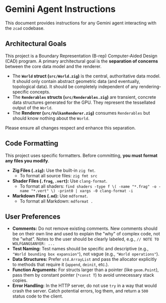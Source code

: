 # Gemini Agent Instructions

This document provides instructions for any Gemini agent interacting with the `zcad` codebase.

## Architectural Goals

This project is a Boundary Representation (B-rep) Computer-Aided Design (CAD) program. A primary architectural goal is the **separation of concerns** between the core data model and the renderer.

- The **`World` struct (`src/World.zig`)** is the central, authoritative data model. It should only contain abstract geometric data (and eventually, topological data). It should be completely independent of any rendering-specific concepts.
- The **`Renderables` structs (`src/Renderables.zig`)** are transient, concrete data structures generated for the GPU. They represent the tessellated output of the `World`.
- The **Renderer (`src/VulkanRenderer.zig`)** consumes `Renderables` but should know nothing about the `World`.

Please ensure all changes respect and enhance this separation.

## Code Formatting

This project uses specific formatters. Before committing, **you must format any files you modify**.

- **Zig Files (`.zig`):** Use the built-in `zig fmt`.
  - To format all source files: `zig fmt src`
- **Shader Files (`.frag`, `.vert`):** Use `clang-format`.
  - To format all shaders: `find shaders -type f \( -name "*.frag" -o -name "*.vert" \) -print0 | xargs -0 clang-format -i`
- **Markdown Files (`.md`):** Use `mdformat`.
  - To format all Markdown: `mdformat .`

## User Preferences

- **Comments:** Do not remove existing comments. New comments should be on their own line and used to explain the "why" of complex code, not the "what". Notes to the user should be clearly labeled, e.g., `// NOTE TO WOLFGANGSANYER: ...`
- **Test Naming:** Test names should be specific and descriptive (e.g., `"World bounding box expansion"`), not vague (e.g., `"World operations"`).
- **Data Structures:** Prefer `std.ArrayList` and pass the allocator explicitly to methods that require it (`append`, `deinit`, etc.).
- **Function Arguments:** For structs larger than a pointer (like `geom.Point`), pass them by constant pointer (`*const T`) to avoid unnecessary stack copies.
- **Error Handling:** In the HTTP server, do not use `try` in a way that would crash the server. Catch potential errors, log them, and return a `500` status code to the client.